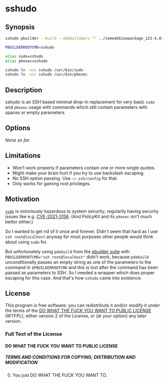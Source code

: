 sshudo
======

Synopsis
--------

```sh
sshudo pbuilder --build --debbuildopts "" ../somedebianpackage_123-4.dsc

PBUILDERROOTCMD=sshudo

alias sudo=sshudo
alias pkexec=sshudo

sshudo ln -vis sshudo /usr/bin/sudo
sshudo ln -vis sshudo /usr/bin/pkexec
```

Description
-----------

sshudo is an SSH based minimal drop-in replacement for very basic
`sudo` and `pkexec` usage with commands which still contain parameters
with spaces or empty parameters.

Options
-------

_None so far._

Limitations
-----------

* Won't work properly if parameters contain one or more single quotes.
* Might make your brain hurt if you try to use backslash escaping.
* No SSH option passing. Use `~/.ssh/config` for that.
* Only works for gaining root privileges.

Motivation
----------

[`sudo`](https://www.sudo.ws/) is notoriously hazardous to system
security, regularily having security issues like
e.g. [CVE-2021-3156](https://blog.qualys.com/vulnerabilities-research/2021/01/26/cve-2021-3156-heap-based-buffer-overflow-in-sudo-baron-samedit).
(And PolicyKit and its `pkexec` isn't much better either.)

So I wanted to get rid of it once and forever. Didn't seem that hard
as I use `ssh root@localhost` anyway for most purposes other people
would think about using `sudo` for.

But unfortunately using `pdebuild` from the [pbuilder
suite](https://pbuilder-team.pages.debian.net/pbuilder/) with
`PBUILDERROOTCMD="ssh root@localhost"` didn't work, because `pdebuild`
unconditionally passes an empty string as one of the parameters to the
command in `$PBUILDERROOTCMD` and this is lost after the command has
been passed as parameters to SSH. So I needed a wrapper which does
proper escaping for this case. And that's how `sshudo` came into
existence.

License
-------

This program is free software: you can redistribute it and/or modify
it under the terms of the [DO WHAT THE FUCK YOU WANT TO PUBLIC
LICENSE](http://www.wtfpl.net/about/) (WTFPL), either version 2 of the
License, or (at your option) any later version.

### Full Text of the License

#### DO WHAT THE FUCK YOU WANT TO PUBLIC LICENSE

##### TERMS AND CONDITIONS FOR COPYING, DISTRIBUTION AND MODIFICATION

0. You just DO WHAT THE FUCK YOU WANT TO.
